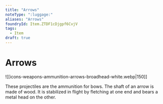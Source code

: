 ```yaml
---
title: "Arrows"
noteType: ":luggage:"
aliases: "Arrows"
foundryId: Item.ZTDF1cDjgpf6CvjV
tags:
  - Item
draft: true
---
```


# Arrows
![[icons-weapons-ammunition-arrows-broadhead-white.webp|150]]

These projectiles are the ammunition for bows. The shaft of an arrow is made of wood. It is stabilized in flight by fletching at one end and bears a metal head on the other.
